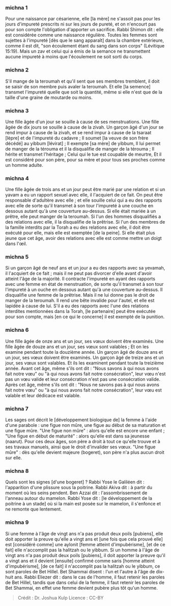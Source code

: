 
### michna 1
Pour une naissance par césarienne, elle [la mère] ne s'assoit pas pour les jours d'impureté prescrits ni sur les jours de pureté, et on n'encourt pas pour son compte l'obligation d'apporter un sacrifice. Rabbi Shimon dit : elle est considérée comme une naissance régulière. Toutes les femmes sont sujettes à l'impureté [dès que le sang apparaît] dans la chambre extérieure, comme il est dit, "son écoulement étant du sang dans son corps" (Lévitique 15:19). Mais un zav et celui qui a émis de la semance ne transmettent aucune impureté à moins que l'écoulement ne soit sorti du corps.

### michna 2
S'il mange de la teroumah et qu'il sent que ses membres tremblent, il doit se saisir de son membre puis avaler la teroumah. Et elle [la semence] transmet l'impureté quelle que soit la quantité, même si elle n'est que de la taille d'une graine de moutarde ou moins.

### michna 3
Une fille âgée d'un jour se souille à cause de ses menstruations. Une fille âgée de dix jours se souille à cause de la zivah. Un garçon âgé d'un jour se rend impur à cause de la zivah, et se rend impur à cause de la tsaraat [lèpre] et de l'impureté du cadavre ; Il soumet [la veuve de son frère décédé] au yibbum [lévirat] ; Il exempte [sa mère] de yibbum, Il lui permet de manger de la térouma et il la disqualifie de manger de la térouma ; Il hérite et transmet l'héritage ; Celui qui le tue est coupable de meurtre, Et il est considéré pour son père, pour sa mère et pour tous ses proches comme un homme adulte.

### michna 4
Une fille âgée de trois ans et un jour peut être marié par une relation et si un yavam a eu un rapport sexuel avec elle, il l'acquiert de ce fait. On peut être responsable d'adultère avec elle ; et elle souille celui qui a eu des rapports avec elle de sorte qu'il transmet à son tour l'impureté à une couche en dessous autant qu'à une couverture au-dessus. Si elle était mariée à un prêtre, elle peut manger de la teroumah. Si l'un des hommes disqualifiés a des relations avec elle, il la disqualifie de la prêtrise. Si l'un des membres de la famille interdits par la Torah a eu des relations avec elle, il doit être exécuté pour elle, mais elle est exemptée [de la peine]. Si elle était plus jeune que cet âge, avoir des relations avec elle est comme mettre un doigt dans l'œil.

### michna 5
Si un garçon âgé de neuf ans et un jour a eu des rapports avec sa yevamah, il l'acquiert de ce fait ; mais il ne peut pas divorcer d'elle avant d'avoir atteint l'âge de la majorité. Il contracte l'impureté en ayant des rapports avec une femme en état de menstruation, de sorte qu'il transmet à son tour l'impureté à un ouche en dessous autant qu'à une couverture au-dessus. Il disqualifie une femme de la prêtrise. Mais il ne lui donne pas le droit de manger de la teroumah. Il rend une bête invalide pour l'autel, et elle est lapidée à cause de lui. S'il a eu des rapports avec l'une des relations interdites mentionnées dans la Torah, [le partenaire] peut être exécutée pour son compte, mais [en ce qui le concerne] il est exempté de la punition.

### michna 6
Une fille âgée de onze ans et un jour, ses vœux doivent être examinés. Une fille âgée de douze ans et un jour, ses vœux sont valables ; Et on les examine pendant toute la douzième année. Un garçon âgé de douze ans et un jour, ses vœux doivent être examinés. Un garçon âgé de treize ans et un jour, ses vœux sont valables. Et ils les examinent pendant toute la treizième année. Avant cet âge, même s'ils ont dit : "Nous savons à qui nous avons fait notre vœu" ou "à qui nous avons fait notre consécration", leur vœu n'est pas un vœu valide et leur consécration n'est pas une consécration valide. Après cet âge, même s'ils ont dit : "Nous ne savons pas à qui nous avons fait notre vœu" ou "à qui nous avons fait notre consécration", leur vœu est valable et leur dédicace est valable.

### michna 7
Les sages ont décrit le [développement biologique de] la femme à l'aide d'une parabole : une figue non mûre, une figue au début de sa maturation et une figue mûre. "Une figue non mûre" : alors qu'elle est encore une enfant ; "Une figue en début de maturité" : alors qu'elle est dans sa jeunesse (naarut). Pour ces deux âges, son père a droit à tout ce qu'elle trouve et à ses travaux manuels, ainsi que le droit d'invalider ses vœux. "Une figue mûre" : dès qu'elle devient majeure (bogeret), son père n'a plus aucun droit sur elle.

### michna 8
Quels sont les signes [d'une bogeret] ? Rabbi Yose le Galiléen dit : l'apparition d'une plissure sous la poitrine. Rabbi Akiva dit : à partir du moment où les seins pendent. Ben Azzai dit : l'assombrissement de l'anneau autour du mamelon. Rabbi Yose dit : [le développement de la poitrine à un stade] où si la main est posée sur le mamelon, il s'enfonce et ne remonte que lentement.

### michna 9
Si une femme à l'âge de vingt ans n'a pas produit deux poils [pubiens], elle doit apporter la preuve qu'elle a vingt ans et [une fois que cela prouvé elle] est [considéré comme] une aylonit [femme atteint d'impubérisme], [et de ce fait] elle n'accomplit pas la halitzah ou le yibbum. Si un homme à l'âge de vingt ans n'a pas produit deux poils [pubiens], il doit apporter la preuve qu'il a vingt ans et il devient [ensuite] confirmé comme saris [homme atteint d'impubérisme], [de ce fait] il n'accomplit pas la halitzah ou le yibbum, ce sont paroles de Bet Hillel. Bet Shammai disent : l'un et l'autre à l'âge de dix-huit ans. Rabbi Eliezer dit : dans le cas de l'homme, il faut retenir les paroles de Bet Hillel, tandis que dans celui de la femme, il faut retenir les paroles de Bet Shammai, en effet une femme devient pubère plus tôt qu'un homme.

>Crédit : Dr. Joshua Kulp
>Licence : CC-BY
